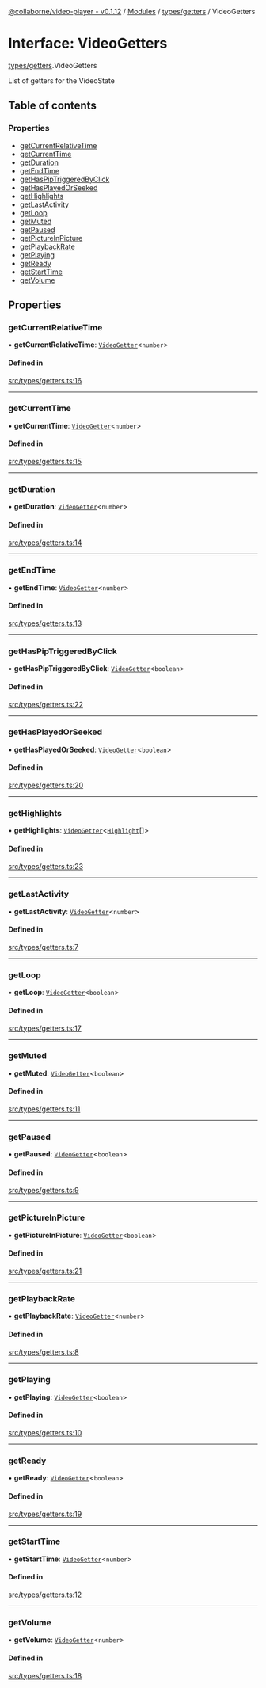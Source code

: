 [@collaborne/video-player - v0.1.12](/docs/../README.md) / [Modules](/docs/modules.md) / [types/getters](/docs/modules/types_getters.md) / VideoGetters

# Interface: VideoGetters

[types/getters](/docs/modules/types_getters.md).VideoGetters

List of getters for the VideoState

## Table of contents

### Properties

- [getCurrentRelativeTime](/docs/interfaces/types_getters.VideoGetters.md#getcurrentrelativetime)
- [getCurrentTime](/docs/interfaces/types_getters.VideoGetters.md#getcurrenttime)
- [getDuration](/docs/interfaces/types_getters.VideoGetters.md#getduration)
- [getEndTime](/docs/interfaces/types_getters.VideoGetters.md#getendtime)
- [getHasPipTriggeredByClick](/docs/interfaces/types_getters.VideoGetters.md#gethaspiptriggeredbyclick)
- [getHasPlayedOrSeeked](/docs/interfaces/types_getters.VideoGetters.md#gethasplayedorseeked)
- [getHighlights](/docs/interfaces/types_getters.VideoGetters.md#gethighlights)
- [getLastActivity](/docs/interfaces/types_getters.VideoGetters.md#getlastactivity)
- [getLoop](/docs/interfaces/types_getters.VideoGetters.md#getloop)
- [getMuted](/docs/interfaces/types_getters.VideoGetters.md#getmuted)
- [getPaused](/docs/interfaces/types_getters.VideoGetters.md#getpaused)
- [getPictureInPicture](/docs/interfaces/types_getters.VideoGetters.md#getpictureinpicture)
- [getPlaybackRate](/docs/interfaces/types_getters.VideoGetters.md#getplaybackrate)
- [getPlaying](/docs/interfaces/types_getters.VideoGetters.md#getplaying)
- [getReady](/docs/interfaces/types_getters.VideoGetters.md#getready)
- [getStartTime](/docs/interfaces/types_getters.VideoGetters.md#getstarttime)
- [getVolume](/docs/interfaces/types_getters.VideoGetters.md#getvolume)

## Properties

### getCurrentRelativeTime

• **getCurrentRelativeTime**: [`VideoGetter`](/docs/modules/types_getters.md#videogetter)<`number`\>

#### Defined in

[src/types/getters.ts:16](https://github.com/Collaborne/video-player/blob/803dfdf/src/types/getters.ts#L16)

___

### getCurrentTime

• **getCurrentTime**: [`VideoGetter`](/docs/modules/types_getters.md#videogetter)<`number`\>

#### Defined in

[src/types/getters.ts:15](https://github.com/Collaborne/video-player/blob/803dfdf/src/types/getters.ts#L15)

___

### getDuration

• **getDuration**: [`VideoGetter`](/docs/modules/types_getters.md#videogetter)<`number`\>

#### Defined in

[src/types/getters.ts:14](https://github.com/Collaborne/video-player/blob/803dfdf/src/types/getters.ts#L14)

___

### getEndTime

• **getEndTime**: [`VideoGetter`](/docs/modules/types_getters.md#videogetter)<`number`\>

#### Defined in

[src/types/getters.ts:13](https://github.com/Collaborne/video-player/blob/803dfdf/src/types/getters.ts#L13)

___

### getHasPipTriggeredByClick

• **getHasPipTriggeredByClick**: [`VideoGetter`](/docs/modules/types_getters.md#videogetter)<`boolean`\>

#### Defined in

[src/types/getters.ts:22](https://github.com/Collaborne/video-player/blob/803dfdf/src/types/getters.ts#L22)

___

### getHasPlayedOrSeeked

• **getHasPlayedOrSeeked**: [`VideoGetter`](/docs/modules/types_getters.md#videogetter)<`boolean`\>

#### Defined in

[src/types/getters.ts:20](https://github.com/Collaborne/video-player/blob/803dfdf/src/types/getters.ts#L20)

___

### getHighlights

• **getHighlights**: [`VideoGetter`](/docs/modules/types_getters.md#videogetter)<[`Highlight`](/docs/interfaces/types_video_state.Highlight.md)[]\>

#### Defined in

[src/types/getters.ts:23](https://github.com/Collaborne/video-player/blob/803dfdf/src/types/getters.ts#L23)

___

### getLastActivity

• **getLastActivity**: [`VideoGetter`](/docs/modules/types_getters.md#videogetter)<`number`\>

#### Defined in

[src/types/getters.ts:7](https://github.com/Collaborne/video-player/blob/803dfdf/src/types/getters.ts#L7)

___

### getLoop

• **getLoop**: [`VideoGetter`](/docs/modules/types_getters.md#videogetter)<`boolean`\>

#### Defined in

[src/types/getters.ts:17](https://github.com/Collaborne/video-player/blob/803dfdf/src/types/getters.ts#L17)

___

### getMuted

• **getMuted**: [`VideoGetter`](/docs/modules/types_getters.md#videogetter)<`boolean`\>

#### Defined in

[src/types/getters.ts:11](https://github.com/Collaborne/video-player/blob/803dfdf/src/types/getters.ts#L11)

___

### getPaused

• **getPaused**: [`VideoGetter`](/docs/modules/types_getters.md#videogetter)<`boolean`\>

#### Defined in

[src/types/getters.ts:9](https://github.com/Collaborne/video-player/blob/803dfdf/src/types/getters.ts#L9)

___

### getPictureInPicture

• **getPictureInPicture**: [`VideoGetter`](/docs/modules/types_getters.md#videogetter)<`boolean`\>

#### Defined in

[src/types/getters.ts:21](https://github.com/Collaborne/video-player/blob/803dfdf/src/types/getters.ts#L21)

___

### getPlaybackRate

• **getPlaybackRate**: [`VideoGetter`](/docs/modules/types_getters.md#videogetter)<`number`\>

#### Defined in

[src/types/getters.ts:8](https://github.com/Collaborne/video-player/blob/803dfdf/src/types/getters.ts#L8)

___

### getPlaying

• **getPlaying**: [`VideoGetter`](/docs/modules/types_getters.md#videogetter)<`boolean`\>

#### Defined in

[src/types/getters.ts:10](https://github.com/Collaborne/video-player/blob/803dfdf/src/types/getters.ts#L10)

___

### getReady

• **getReady**: [`VideoGetter`](/docs/modules/types_getters.md#videogetter)<`boolean`\>

#### Defined in

[src/types/getters.ts:19](https://github.com/Collaborne/video-player/blob/803dfdf/src/types/getters.ts#L19)

___

### getStartTime

• **getStartTime**: [`VideoGetter`](/docs/modules/types_getters.md#videogetter)<`number`\>

#### Defined in

[src/types/getters.ts:12](https://github.com/Collaborne/video-player/blob/803dfdf/src/types/getters.ts#L12)

___

### getVolume

• **getVolume**: [`VideoGetter`](/docs/modules/types_getters.md#videogetter)<`number`\>

#### Defined in

[src/types/getters.ts:18](https://github.com/Collaborne/video-player/blob/803dfdf/src/types/getters.ts#L18)
